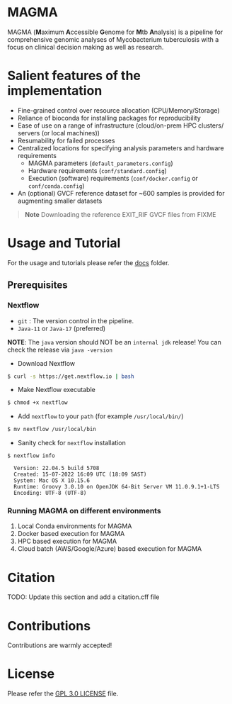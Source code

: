 # MAGMA

MAGMA (**M**aximum **A**ccessible **G**enome for **M**tb **A**nalysis) is a pipeline for comprehensive genomic analyses of Mycobacterium tuberculosis with a focus on clinical decision making as well as research.

# Salient features of the implementation

- Fine-grained control over resource allocation (CPU/Memory/Storage)
- Reliance of bioconda for installing packages for reproducibility
- Ease of use on a range of infrastructure (cloud/on-prem HPC clusters/ servers (or local machines))
- Resumability for failed processes
- Centralized locations for specifying analysis parameters and hardware requirements
  - MAGMA parameters (`default_parameters.config`)
  - Hardware requirements (`conf/standard.config`)
  - Execution (software) requirements (`conf/docker.config` or `conf/conda.config`)
- An (optional) GVCF reference dataset for ~600 samples is provided for augmenting smaller datasets

> **Note**
> Downloading the reference EXIT_RIF GVCF files from FIXME

# Usage and Tutorial

For the usage and tutorials please refer the [docs](./docs) folder.

## Prerequisites

### Nextflow

- `git` : The version control in the pipeline.
- `Java-11` or `Java-17` (preferred)

**NOTE**: The `java` version should NOT be an `internal jdk` release! You can check the release via `java -version`

- Download Nextflow

```bash
$ curl -s https://get.nextflow.io | bash
```

- Make Nextflow executable

```sh
$ chmod +x nextflow
```

- Add `nextflow` to your `path` (for example `/usr/local/bin/`)

```sh
$ mv nextflow /usr/local/bin

```

- Sanity check for `nextflow` installation

```console
$ nextflow info

  Version: 22.04.5 build 5708
  Created: 15-07-2022 16:09 UTC (18:09 SAST)
  System: Mac OS X 10.15.6
  Runtime: Groovy 3.0.10 on OpenJDK 64-Bit Server VM 11.0.9.1+1-LTS
  Encoding: UTF-8 (UTF-8)

```


### Running MAGMA on different environments

1. Local Conda environments for MAGMA
2. Docker based execution for MAGMA
3. HPC based execution for MAGMA
4. Cloud batch (AWS/Google/Azure) based execution for MAGMA

# Citation 

TODO: Update this section and add a citation.cff file 

# Contributions

Contributions are warmly accepted!

# License

Please refer the [GPL 3.0 LICENSE](./LICENSE) file.
